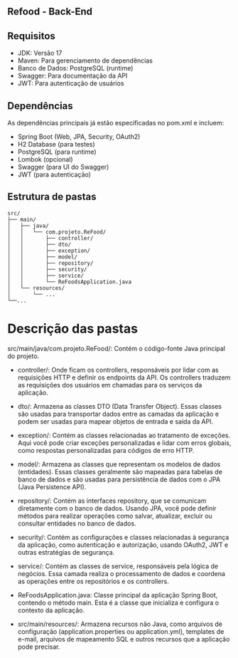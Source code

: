 ## Refood - Back-End

## Requisitos

- JDK: Versão 17
- Maven: Para gerenciamento de dependências
- Banco de Dados: PostgreSQL (runtime)
- Swagger: Para documentação da API
- JWT: Para autenticação de usuários
    
## Dependências
As dependências principais já estão especificadas no pom.xml e incluem:

- Spring Boot (Web, JPA, Security, OAuth2)
- H2 Database (para testes)
- PostgreSQL (para runtime)
- Lombok (opcional)
- Swagger (para UI do Swagger)
- JWT (para autenticação)

## Estrutura de pastas

```plaintext
src/
├── main/                       
│   ├── java/                     
│   │   └── com.projeto.ReFood/           
│   │       ├── controller/  
│   │       ├── dto/
│   │       ├── exception/
│   │       ├── model/
│   │       ├── repository/
│   │       ├── security/
│   │       ├── service/  
│   │       └── ReFoodsApplication.java                
│   └── resources/                 
│       └── ...
└──...
```

# Descrição das pastas
src/main/java/com.projeto.ReFood/: Contém o código-fonte Java principal do projeto.

- controller/: Onde ficam os controllers, responsáveis por lidar com as requisições HTTP e definir os endpoints da API. Os controllers traduzem as requisições dos usuários em chamadas para os serviços da aplicação.

- dto/: Armazena as classes DTO (Data Transfer Object). Essas classes são usadas para transportar dados entre as camadas da aplicação e podem ser usadas para mapear objetos de entrada e saída da API.

- exception/: Contém as classes relacionadas ao tratamento de exceções. Aqui você pode criar exceções personalizadas e lidar com erros globais, como respostas personalizadas para códigos de erro HTTP.

- model/: Armazena as classes que representam os modelos de dados (entidades). Essas classes geralmente são mapeadas para tabelas de banco de dados e são usadas para persistência de dados com o JPA (Java Persistence API).

- repository/: Contém as interfaces repository, que se comunicam diretamente com o banco de dados. Usando JPA, você pode definir métodos para realizar operações como salvar, atualizar, excluir ou consultar entidades no banco de dados.

- security/: Contém as configurações e classes relacionadas à segurança da aplicação, como autenticação e autorização, usando OAuth2, JWT e outras estratégias de segurança.

- service/: Contém as classes de service, responsáveis pela lógica de negócios. Essa camada realiza o processamento de dados e coordena as operações entre os repositórios e os controllers.

- ReFoodsApplication.java: Classe principal da aplicação Spring Boot, contendo o método main. Esta é a classe que inicializa e configura o contexto da aplicação.

- src/main/resources/: Armazena recursos não Java, como arquivos de configuração (application.properties ou application.yml), templates de e-mail, arquivos de mapeamento SQL e outros recursos que a aplicação pode precisar.